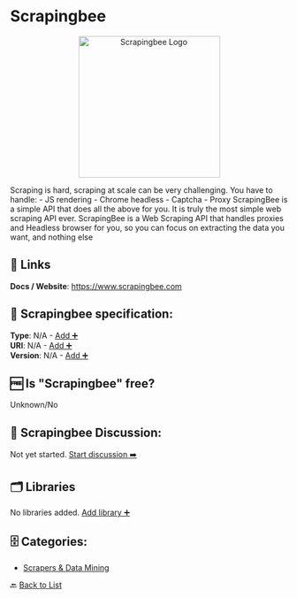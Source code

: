 # Scrapingbee
<p align="center">
    <img width="256" src="https://raw.githubusercontent.com/apis-list/apis-list/main/apis/scrapingbee/logo_256x256.png" alt="Scrapingbee Logo"/>
</p>
Scraping is hard, scraping at scale can be very challenging. 
You have to handle: 
 - JS rendering 
 - Chrome headless
 - Captcha 
 - Proxy 
ScrapingBee is a simple API that does all the above for you. It is truly the most simple web scraping API ever. ScrapingBee is a Web Scraping API that handles proxies and Headless browser for you, so you can focus on extracting the data you want, and nothing else

##  🔗 Links
**Docs / Website**: https://www.scrapingbee.com

## 🧬 Scrapingbee specification:
**Type**: N/A - [Add ➕](https://github.com/apis-list/apis-list/edit/main/apis-list.yaml)  
**URI**: N/A - [Add ➕](https://github.com/apis-list/apis-list/edit/main/apis-list.yaml)  
**Version**: N/A - [Add ➕](https://github.com/apis-list/apis-list/edit/main/apis-list.yaml)

## 🆓 Is "Scrapingbee" free?
 Unknown/No 

## 💬 Scrapingbee Discussion:
Not yet started. [Start discussion ➡️](https://github.com/apis-list/apis-list/discussions/new)

## 🗂️ Libraries
No libraries added. [Add library ➕](https://github.com/apis-list/apis-list/edit/main/apis-list.yaml)    

## 🗄️ Categories:
- [Scrapers & Data Mining](https://github.com/apis-list/apis-list#scrapers--data-mining-)

🔙  [Back to List](https://github.com/apis-list/apis-list)
